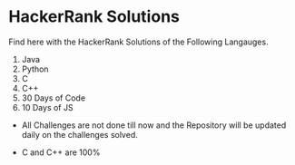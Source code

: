 # HackerRank Solutions

Find here with the HackerRank Solutions of the Following Langauges.

1. Java
2. Python
3. C
4. C++
5. 30 Days of Code
6. 10 Days of JS

* All Challenges are not done till now and the Repository will be updated daily on the challenges solved.

* C and C++ are 100%
